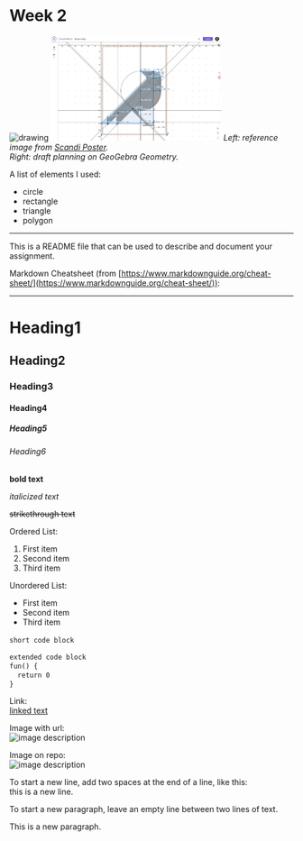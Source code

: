 # Week 2

<img src="https://scandiposter.pl/3403-large_default/geometric-poster-crow.jpg" alt="drawing" width="37%"/> <img src="./assets/crowPlanningOnGeoGebra.jpg" alt="drawing" width="60%"/>
*Left: reference image from [Scandi Poster](https://scandiposter.pl/en/with-birds/geometric-poster-crow.html).*  
*Right: draft planning on GeoGebra Geometry.*

A list of elements I used:
- circle
- rectangle
- triangle
- polygon


---

This is a README file that can be used to describe and document your assignment.

Markdown Cheatsheet (from [https://www.markdownguide.org/cheat-sheet/](https://www.markdownguide.org/cheat-sheet/)):

---

# Heading1
## Heading2
### Heading3
#### Heading4
##### Heading5
###### Heading6

**bold text**

*italicized text*

~~strikethrough text~~

Ordered List:
1. First item
2. Second item
3. Third item

Unordered List:
- First item
- Second item
- Third item

`short code block`

```
extended code block
fun() {
  return 0
}
```

Link:  
[linked text](https://www.example.com)


Image with url:  
![image description](https://dm-gy-6063-2024f-b.github.io/assets/homework/02/clark-espaco-modulado-00.jpg)


Image on repo:  
![image description](./file-name.jpg)


To start a new line, add two spaces at the end of a line, like this:  
this is a new line.


To start a new paragraph, leave an empty line between two lines of text.

This is a new paragraph.
